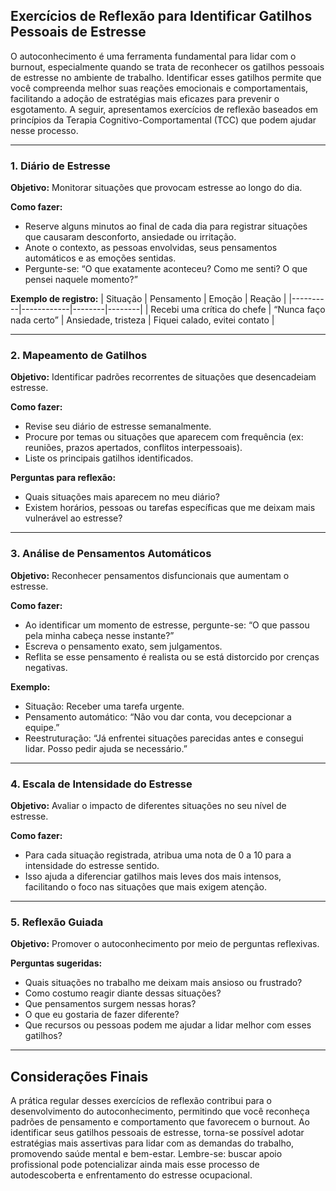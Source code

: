 ## Exercícios de Reflexão para Identificar Gatilhos Pessoais de Estresse

O autoconhecimento é uma ferramenta fundamental para lidar com o burnout, especialmente quando se trata de reconhecer os gatilhos pessoais de estresse no ambiente de trabalho. Identificar esses gatilhos permite que você compreenda melhor suas reações emocionais e comportamentais, facilitando a adoção de estratégias mais eficazes para prevenir o esgotamento. A seguir, apresentamos exercícios de reflexão baseados em princípios da Terapia Cognitivo-Comportamental (TCC) que podem ajudar nesse processo.

---

### 1. **Diário de Estresse**

**Objetivo:** Monitorar situações que provocam estresse ao longo do dia.

**Como fazer:**
- Reserve alguns minutos ao final de cada dia para registrar situações que causaram desconforto, ansiedade ou irritação.
- Anote o contexto, as pessoas envolvidas, seus pensamentos automáticos e as emoções sentidas.
- Pergunte-se: “O que exatamente aconteceu? Como me senti? O que pensei naquele momento?”

**Exemplo de registro:**
| Situação | Pensamento | Emoção | Reação |
|----------|------------|--------|--------|
| Recebi uma crítica do chefe | “Nunca faço nada certo” | Ansiedade, tristeza | Fiquei calado, evitei contato |

---

### 2. **Mapeamento de Gatilhos**

**Objetivo:** Identificar padrões recorrentes de situações que desencadeiam estresse.

**Como fazer:**
- Revise seu diário de estresse semanalmente.
- Procure por temas ou situações que aparecem com frequência (ex: reuniões, prazos apertados, conflitos interpessoais).
- Liste os principais gatilhos identificados.

**Perguntas para reflexão:**
- Quais situações mais aparecem no meu diário?
- Existem horários, pessoas ou tarefas específicas que me deixam mais vulnerável ao estresse?

---

### 3. **Análise de Pensamentos Automáticos**

**Objetivo:** Reconhecer pensamentos disfuncionais que aumentam o estresse.

**Como fazer:**
- Ao identificar um momento de estresse, pergunte-se: “O que passou pela minha cabeça nesse instante?”
- Escreva o pensamento exato, sem julgamentos.
- Reflita se esse pensamento é realista ou se está distorcido por crenças negativas.

**Exemplo:**
- Situação: Receber uma tarefa urgente.
- Pensamento automático: “Não vou dar conta, vou decepcionar a equipe.”
- Reestruturação: “Já enfrentei situações parecidas antes e consegui lidar. Posso pedir ajuda se necessário.”

---

### 4. **Escala de Intensidade do Estresse**

**Objetivo:** Avaliar o impacto de diferentes situações no seu nível de estresse.

**Como fazer:**
- Para cada situação registrada, atribua uma nota de 0 a 10 para a intensidade do estresse sentido.
- Isso ajuda a diferenciar gatilhos mais leves dos mais intensos, facilitando o foco nas situações que mais exigem atenção.

---

### 5. **Reflexão Guiada**

**Objetivo:** Promover o autoconhecimento por meio de perguntas reflexivas.

**Perguntas sugeridas:**
- Quais situações no trabalho me deixam mais ansioso ou frustrado?
- Como costumo reagir diante dessas situações?
- Que pensamentos surgem nessas horas?
- O que eu gostaria de fazer diferente?
- Que recursos ou pessoas podem me ajudar a lidar melhor com esses gatilhos?

---

## Considerações Finais

A prática regular desses exercícios de reflexão contribui para o desenvolvimento do autoconhecimento, permitindo que você reconheça padrões de pensamento e comportamento que favorecem o burnout. Ao identificar seus gatilhos pessoais de estresse, torna-se possível adotar estratégias mais assertivas para lidar com as demandas do trabalho, promovendo saúde mental e bem-estar. Lembre-se: buscar apoio profissional pode potencializar ainda mais esse processo de autodescoberta e enfrentamento do estresse ocupacional.